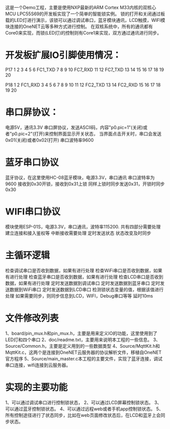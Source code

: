 
这是一个Demo工程，主要是使用NXP最新的ARM Cortex M33内核的双核心MCU LPC55S69的开发板实现了一个简单的智能锁实例。
锁的打开和关闭通过板载的LED灯进行演示，该锁可以通过调试串口，蓝牙模块通讯，LCD触摸，WIFI模块连接的OneNET云等多种方式进行控制。
在双核系统中，所有的通讯都有Core0来实现，而锁(LED灯)的控制则有Core1来实现，双方通过通讯进行同步。

开发板扩展IO引脚使用情况：
================
P17
        1       2
        3       4
        5       6 FC1_TXD 
        7       8
        9       10 FC7_RXD
        11      12 FC7_TXD
        13      14
        15      16
        17      18
        19      20
        
P18
        1       2
FC1_RXD 3       4
        5       6
        7       8
        9       10
        11      12
FC2_TXD 13      14
FC2_RXD 15      16
        17      18
        19      20

串口屏协议：
================
电源5V，通讯3.3V
串口屏协议，发送ASCII码，内容"p0.pic=1"(关闭)或者"p0.pic=2"(打开)来控制界面显示开关状态，
当界面点击开关时，串口会发送0x01(关闭)或者0x02(打开)
串口波特率9600

蓝牙串口协议
================
蓝牙协议，在这里使用HC-08蓝牙模块，电源3.3V，串口通讯
串口波特率为9600
接收到0x30开锁，接收到0x31上锁
同样上锁时同步发送0x31，开锁时同步0x30

WIFI串口协议
================
模块使用ESP-01S，电源3.3V，串口通讯，波特率115200.
共有四部分需要处理
建立连接和接入鉴权等
中断接收需要处理
定时发送状态
状态改变及时同步


主循环逻辑
================
检查调试串口是否收到数据，如果有进行处理
检查WiFi串口是否收到数据，如果有进行处理
检查蓝牙串口是否收到数据，如果有进行处理
检查LCD串口是否收到数据，如果有进行处理
定时发送数据到调试串口
定时发送数据到蓝牙串口
定时发送数据到WiFi串口
定时发送数据到LCD串口
检测锁状态变量的值，根据该值进行处理
如果需要同步，则同步信息到LCD，WIFI，Debug串口等等
延时10ms

文件修改列表
================
1、board/pin_mux.h和pin_mux.h，主要是用来定义IO的功能，这里使用到了LED灯和四个串口
2、doc/readme.txt，主要用来说明本工程的一些信息。
3、Source/Common.h，主要是定义用到的一些数据类型
4、Source/MqttKit.h和MqttKit.c，这两个是连接到OneNET云服务器的协议解析文件，移植自OneNET官方程序
5、Source/main_master.c本工程的主要文件，实现了蓝牙连接，调试串口连接，wifi连接到云服务器。

实现的主要功能
================
1、可以通过调试串口进行控制锁状态，
2、可以通过LCD屏幕控制锁状态。
3、可以通过蓝牙控制锁状态。
4、可以通过远程web或者手机app控制锁状态。
5、所有控制途径进行了状态同步，比如在web页面修改状态后，在LCD和蓝牙上会同步状态。
